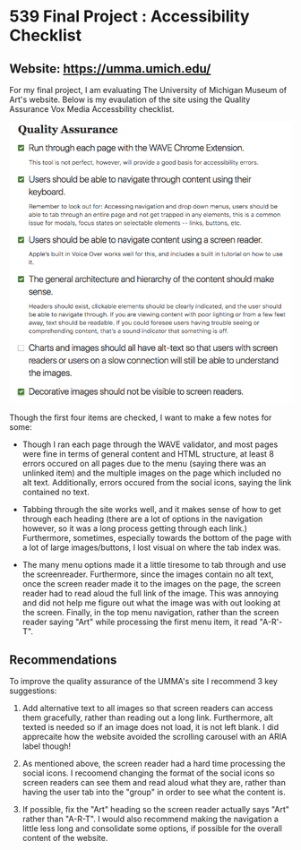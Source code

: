 # 539 Final Project : Accessibility Checklist

## Website: https://umma.umich.edu/

For my final project, I am evaluating The University of Michigan Museum of Art's website. Below is my evaulation of the site using the Quality Assurance Vox Media Accessbility checklist. 

![](checklist.png)

Though the first four items are checked, I want to make a few notes for some:

* Though I ran each page through the WAVE validator, and most pages were fine in terms of general content and HTML structure, at least 8 errors occured on all pages due to the menu (saying there was an unlinked item) and the multiple images on the page which included no alt text. Additionally, errors occured from the social icons, saying the link contained no text.

* Tabbing through the site works well, and it makes sense of how to get through each heading (there are a lot of options in the navigation however, so it was a long process getting through each link.) Furthermore, sometimes, especially towards the bottom of the page with a lot of large images/buttons, I lost visual on where the tab index was. 

* The many menu options made it a little tiresome to tab through and use the screenreader. Furthermore, since the images contain no alt text, once the screen reader made it to the images on the page, the screen reader had to read aloud the full link of the image. This was annoying and did not help me figure out what the image was with out looking at the screen. Finally, in the top menu navigation, rather than the screen reader saying "Art" while processing the first menu item, it read "A-R'-T".


## Recommendations 
To improve the quality assurance of the UMMA's site I recommend 3 key suggestions:

1. Add alternative text to all images so that screen readers can access them gracefully, rather than reading out a long link. Furthermore, alt texted is needed so if an image does not load, it is not left blank. I did apprecaite how the website avoided the scrolling carousel with an ARIA label though! 

2. As mentioned above, the screen reader had a hard time processing the social icons. I recoomend changing the format of the social icons so screen readers can see them and read aloud what they are, rather than having the user tab into the "group" in order to see what the content is. 

3. If possible, fix the "Art" heading so the screen reader actually says "Art" rather than "A-R-T". I would also recommend making the navigation a little less long and consolidate some options, if possible for the overall content of the website. 


